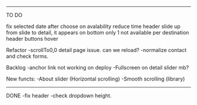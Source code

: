 ------------------------
TO DO 

fix selected date after choose on avalability
reduce time header slide up
from slide to detail, it appears on bottom 
only 1 not available per destination
header buttons hover

Refactor
-scrollTo0,0 detail page issue. can we reload?
-normalize contact and check forms.

Backlog
-anchor link not working on deploy
-Fullscreen on detail slider mb?

New functs:
-About slider (Horizontal scrolling)
-Smooth scrolling (library)

----
DONE
-fix header
-check dropdown height.

